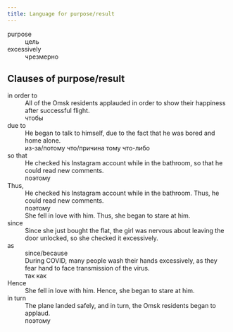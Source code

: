 ```yaml
---
title: Language for purpose/result
---
```


<dl>
<dt>purpose
<dd>цель

<dt>excessively
<dd>чрезмерно
</dl>

## Clauses of purpose/result

<dl>
<dt>in order to
<dd>All of the Omsk residents applauded in order to show their happiness after successful flight.
<dd>чтобы

<dt>due to
<dd>He began to talk to himself, due to the fact that he was bored and home alone.
<dd>из-за/потому что/причина тому что-либо

<dt>so that
<dd>He checked his Instagram account while in the bathroom, so that he could read new comments.
<dd>поэтому

<dt>Thus,
<dd>He checked his Instagram account while in the bathroom. Thus, he could read new comments.
<dd>поэтому
<dd>She fell in love with him. Thus, she began to stare at him.

<dt>since
<dd>Since she just bought the flat, the girl was nervous about leaving the door unlocked, so she checked it excessively.

<dt>as
<dd>since/because
<dd>During COVID, many people wash their hands excessively, as they fear hand to face transmission of the virus.
<dd>так как

<dt>Hence
<dd>She fell in love with him. Hence, she began to stare at him.

<dt>in turn
<dd>The plane landed safely, and in turn, the Omsk residents began to applaud.
<dd>поэтому

</dl>
